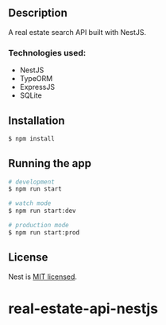 ## Description

A real estate search API built with NestJS.

### Technologies used:

- NestJS
- TypeORM
- ExpressJS
- SQLite

## Installation

```bash
$ npm install
```

## Running the app

```bash
# development
$ npm run start

# watch mode
$ npm run start:dev

# production mode
$ npm run start:prod
```

## License

Nest is [MIT licensed](LICENSE).
# real-estate-api-nestjs
